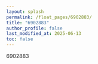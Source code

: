 ```yaml
---
layout: splash
permalink: /float_pages/6902883/
title: "6902883"
author_profile: false
last_modified_at: 2025-06-13
toc: false
---
```

 
6902883
